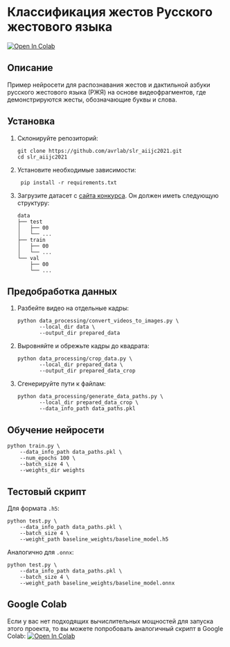 # Классификация жестов Русского жестового языка
[![Open In Colab](https://colab.research.google.com/assets/colab-badge.svg)](https://colab.research.google.com/drive/1mv0sxOHLlpK4FcYkUAKhxB79IcJvp6yT)

## Описание
Пример нейросети для распознавания жестов и дактильной азбуки русского жестового языка (РЖЯ) на основе видеофрагментов, где демонстрируются жесты, обозначающие буквы и слова.

## Установка
1. Склонируйте репозиторий:
   ```shell
   git clone https://github.com/avrlab/slr_aiijc2021.git 
   cd slr_aiijc2021
   ```
2. Установите необходимые зависимости:
   ```shell
    pip install -r requirements.txt
   ```
3. Загрузите датасет с [сайта конкурса](https://aiijc.com/ru/). Он должен иметь следующую структуру:
    ```
    data
    ├── test
    │   ├── 00
    │   └── ...
    ├── train
    │   ├── 00
    │   └── ...
    └── val
        ├── 00
        └── ...
    ```
   
## Предобработка данных
1. Разбейте видео на отдельные кадры:
   ```shell
   python data_processing/convert_videos_to_images.py \
          --local_dir data \
          --output_dir prepared_data
   ```
   
2. Выровняйте и обрежьте кадры до квадрата:
   ```shell
   python data_processing/crop_data.py \
          --local_dir prepared_data \
          --output_dir prepared_data_crop
   ```
   
3. Сгенерируйте пути к файлам:
   ```shell
   python data_processing/generate_data_paths.py \
          --local_dir prepared_data_crop \
          --data_info_path data_paths.pkl
   ```
## Обучение нейросети
   ```shell
   python train.py \
       --data_info_path data_paths.pkl \
       --num_epochs 100 \
       --batch_size 4 \
       --weights_dir weights
   ```
## Тестовый скрипт
Для формата `.h5`:
   ```shell
   python test.py \
       --data_info_path data_paths.pkl \
       --batch_size 4 \
       --weight_path baseline_weights/baseline_model.h5
   ```

Аналогично для `.onnx`:
   ```shell
   python test.py \
       --data_info_path data_paths.pkl \
       --batch_size 4 \
       --weight_path baseline_weights/baseline_model.onnx
   ```

## Google Colab
Если у вас нет подходящих вычислительных мощностей для запуска этого проекта, то вы можете попробовать аналогичный скрипт в Google Colab:
[![Open In Colab](https://colab.research.google.com/assets/colab-badge.svg)](https://colab.research.google.com/drive/1mv0sxOHLlpK4FcYkUAKhxB79IcJvp6yT)
